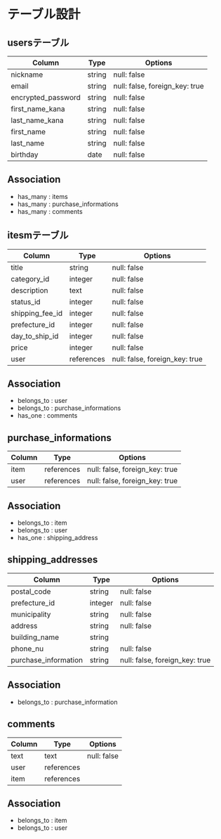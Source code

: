 # テーブル設計


## usersテーブル

| Column               | Type       | Options                        |
| -------------------- | ---------- | ------------------------------ |
| nickname             | string     | null: false                    |
| email                | string     | null: false, foreign_key: true |
| encrypted_password   | string     | null: false                    |
| first_name_kana      | string     | null: false                    |
| last_name_kana       | string     | null: false                    |
| first_name           | string     | null: false                    | 
| last_name            | string     | null: false                    |
| birthday             | date       | null: false                    |

## Association

- has_many : items
- has_many : purchase_informations
- has_many : comments


## itesmテーブル

| Column         | Type       | Options                         |
| -------------- | ---------- | ------------------------------- |
| title          | string     | null: false                     |
| category_id    | integer    | null: false                     |
| description    | text       | null: false                     |
| status_id      | integer    | null: false                     |
| shipping_fee_id| integer    | null: false                     |
| prefecture_id  | integer    | null: false                     |
| day_to_ship_id | integer    | null: false                     |
| price          | integer    | null: false                     |
| user           | references | null: false, foreign_key: true  |

## Association

- belongs_to : user
- belongs_to : purchase_informations
- has_one : comments



## purchase_informations

| Column        | Type       | Options                       |
| ------------- | ---------- | ----------------------------- |
| item          | references | null: false, foreign_key: true|
| user          | references | null: false, foreign_key: true|

## Association

- belongs_to : item
- belongs_to : user
- has_one : shipping_address



## shipping_addresses

| Column                | Type     | Options                        |
| --------------------- | -------- | ------------------------------ |
| postal_code           | string   | null: false                    |
| prefecture_id         | integer  | null: false                    |
| municipality          | string   | null: false                    |
| address               | string   | null: false                    |
| building_name         | string   |                                |
| phone_nu              | string   | null: false                    |
| purchase_information  | string   | null: false, foreign_key: true |

## Association

- belongs_to : purchase_information

## comments

| Column     | Type       | Options     |
| ---------- | ---------- | ----------- |
| text       | text       | null: false |
| user       | references |             |
| item       | references |             |

## Association

- belongs_to : item
- belongs_to : user